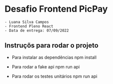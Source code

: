 # **Desafio Frontend PicPay**
    - Luana Silva Campos 
    - Frontend Pleno React 
    - Data de entrega: 07/09/2022

## Instruçõs para rodar o projeto 

- Para instalar as dependências
    npm install
    
- Para rodar a fake api
    npm run api 

- Para rodar os testes unitários
    npm run api 

